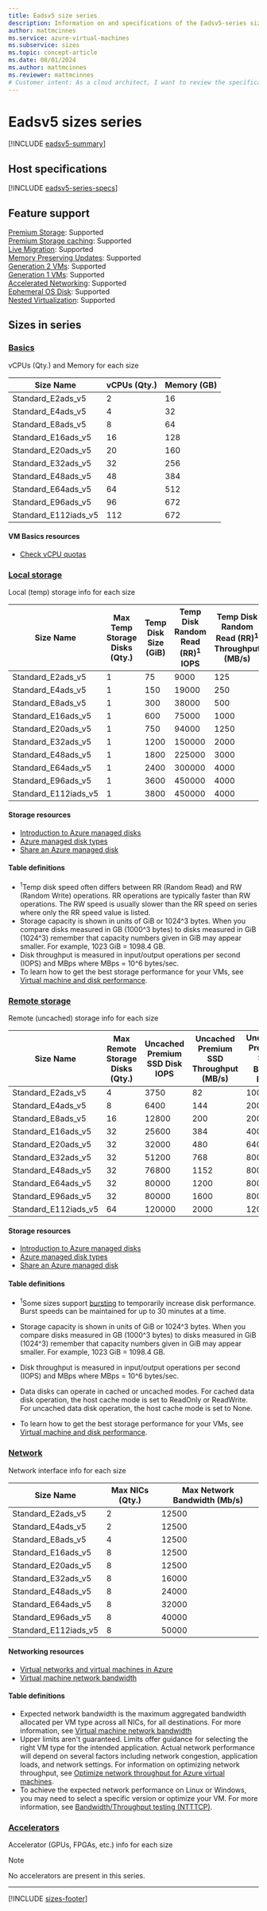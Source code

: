 ```yaml
---
title: Eadsv5 size series
description: Information on and specifications of the Eadsv5-series sizes
author: mattmcinnes
ms.service: azure-virtual-machines
ms.subservice: sizes
ms.topic: concept-article
ms.date: 08/01/2024
ms.author: mattmcinnes
ms.reviewer: mattmcinnes
# Customer intent: As a cloud architect, I want to review the specifications of the Eadsv5 virtual machine sizes, so that I can select the appropriate size for my workload requirements regarding vCPUs, memory, storage, and network capacities.
---
```


# Eadsv5 sizes series

[!INCLUDE [eadsv5-summary](./includes/eadsv5-series-summary.md)]

## Host specifications
[!INCLUDE [eadsv5-series-specs](./includes/eadsv5-series-specs.md)]

## Feature support
[Premium Storage](../../premium-storage-performance.md): Supported <br>[Premium Storage caching](../../premium-storage-performance.md): Supported <br>[Live Migration](../../maintenance-and-updates.md): Supported <br>[Memory Preserving Updates](../../maintenance-and-updates.md): Supported <br>[Generation 2 VMs](../../generation-2.md): Supported <br>[Generation 1 VMs](../../generation-2.md): Supported <br>[Accelerated Networking](/azure/virtual-network/create-vm-accelerated-networking-cli): Supported <br>[Ephemeral OS Disk](../../ephemeral-os-disks.md): Supported <br>[Nested Virtualization](/virtualization/hyper-v-on-windows/user-guide/nested-virtualization): Supported <br>

## Sizes in series

### [Basics](#tab/sizebasic)

vCPUs (Qty.) and Memory for each size

| Size Name | vCPUs (Qty.) | Memory (GB) |
| --- | --- | --- |
| Standard_E2ads_v5 | 2 | 16 |
| Standard_E4ads_v5 | 4 | 32 |
| Standard_E8ads_v5 | 8 | 64 |
| Standard_E16ads_v5 | 16 | 128 |
| Standard_E20ads_v5 | 20 | 160 |
| Standard_E32ads_v5 | 32 | 256 |
| Standard_E48ads_v5 | 48 | 384 |
| Standard_E64ads_v5 | 64 | 512 |
| Standard_E96ads_v5 | 96 | 672 |
| Standard_E112iads_v5 | 112 | 672 |

#### VM Basics resources
- [Check vCPU quotas](../../../virtual-machines/quotas.md)

### [Local storage](#tab/sizestoragelocal)

Local (temp) storage info for each size

| Size Name | Max Temp Storage Disks (Qty.) | Temp Disk Size (GiB) | Temp Disk Random Read (RR)<sup>1</sup> IOPS | Temp Disk Random Read (RR)<sup>1</sup> Throughput (MB/s) |
| --- | --- | --- | --- | --- |
| Standard_E2ads_v5 | 1 | 75 | 9000 | 125 |
| Standard_E4ads_v5 | 1 | 150 | 19000 | 250 |
| Standard_E8ads_v5 | 1 | 300 | 38000 | 500 |
| Standard_E16ads_v5 | 1 | 600 | 75000 | 1000 |
| Standard_E20ads_v5 | 1 | 750 | 94000 | 1250 |
| Standard_E32ads_v5 | 1 | 1200 | 150000 | 2000 |
| Standard_E48ads_v5 | 1 | 1800 | 225000 | 3000 |
| Standard_E64ads_v5 | 1 | 2400 | 300000 | 4000 |
| Standard_E96ads_v5 | 1 | 3600 | 450000 | 4000 |
| Standard_E112iads_v5 | 1 | 3800 | 450000 | 4000 |

#### Storage resources
- [Introduction to Azure managed disks](../../../virtual-machines/managed-disks-overview.md)
- [Azure managed disk types](../../../virtual-machines/disks-types.md)
- [Share an Azure managed disk](../../../virtual-machines/disks-shared.md)

#### Table definitions
- <sup>1</sup>Temp disk speed often differs between RR (Random Read) and RW (Random Write) operations. RR operations are typically faster than RW operations. The RW speed is usually slower than the RR speed on series where only the RR speed value is listed.
- Storage capacity is shown in units of GiB or 1024^3 bytes. When you compare disks measured in GB (1000^3 bytes) to disks measured in GiB (1024^3) remember that capacity numbers given in GiB may appear smaller. For example, 1023 GiB = 1098.4 GB.
- Disk throughput is measured in input/output operations per second (IOPS) and MBps where MBps = 10^6 bytes/sec.
- To learn how to get the best storage performance for your VMs, see [Virtual machine and disk performance](../../../virtual-machines/disks-performance.md).

### [Remote storage](#tab/sizestorageremote)

Remote (uncached) storage info for each size

| Size Name | Max Remote Storage Disks (Qty.) | Uncached Premium SSD Disk IOPS | Uncached Premium SSD Throughput (MB/s) | Uncached Premium SSD Burst<sup>1</sup> IOPS | Uncached Premium SSD Burst<sup>1</sup> Throughput (MB/s) |
| --- | --- | --- | --- | --- | --- |
| Standard_E2ads_v5 | 4 | 3750 | 82 | 10000 | 600 |
| Standard_E4ads_v5 | 8 | 6400 | 144 | 20000 | 600 |
| Standard_E8ads_v5 | 16 | 12800 | 200 | 20000 | 600 |
| Standard_E16ads_v5 | 32 | 25600 | 384 | 40000 | 800 |
| Standard_E20ads_v5 | 32 | 32000 | 480 | 64000 | 1000 |
| Standard_E32ads_v5 | 32 | 51200 | 768 | 80000 | 1600 |
| Standard_E48ads_v5 | 32 | 76800 | 1152 | 80000 | 2000 |
| Standard_E64ads_v5 | 32 | 80000 | 1200 | 80000 | 2000 |
| Standard_E96ads_v5 | 32 | 80000 | 1600 | 80000 | 2000 |
| Standard_E112iads_v5 | 64 | 120000 | 2000 | 120000 | 2000 |

#### Storage resources
- [Introduction to Azure managed disks](../../../virtual-machines/managed-disks-overview.md)
- [Azure managed disk types](../../../virtual-machines/disks-types.md)
- [Share an Azure managed disk](../../../virtual-machines/disks-shared.md)

#### Table definitions
- <sup>1</sup>Some sizes support [bursting](../../disk-bursting.md) to temporarily increase disk performance. Burst speeds can be maintained for up to 30 minutes at a time.

- Storage capacity is shown in units of GiB or 1024^3 bytes. When you compare disks measured in GB (1000^3 bytes) to disks measured in GiB (1024^3) remember that capacity numbers given in GiB may appear smaller. For example, 1023 GiB = 1098.4 GB.
- Disk throughput is measured in input/output operations per second (IOPS) and MBps where MBps = 10^6 bytes/sec.
- Data disks can operate in cached or uncached modes. For cached data disk operation, the host cache mode is set to ReadOnly or ReadWrite. For uncached data disk operation, the host cache mode is set to None.
- To learn how to get the best storage performance for your VMs, see [Virtual machine and disk performance](../../../virtual-machines/disks-performance.md).


### [Network](#tab/sizenetwork)

Network interface info for each size

| Size Name | Max NICs (Qty.) | Max Network Bandwidth (Mb/s) |
| --- | --- | --- |
| Standard_E2ads_v5 | 2 | 12500 |
| Standard_E4ads_v5 | 2 | 12500 |
| Standard_E8ads_v5 | 4 | 12500 |
| Standard_E16ads_v5 | 8 | 12500 |
| Standard_E20ads_v5 | 8 | 12500 |
| Standard_E32ads_v5 | 8 | 16000 |
| Standard_E48ads_v5 | 8 | 24000 |
| Standard_E64ads_v5 | 8 | 32000 |
| Standard_E96ads_v5 | 8 | 40000 |
| Standard_E112iads_v5 | 8 | 50000 |

#### Networking resources
- [Virtual networks and virtual machines in Azure](/azure/virtual-network/network-overview)
- [Virtual machine network bandwidth](/azure/virtual-network/virtual-machine-network-throughput)

#### Table definitions
- Expected network bandwidth is the maximum aggregated bandwidth allocated per VM type across all NICs, for all destinations. For more information, see [Virtual machine network bandwidth](/azure/virtual-network/virtual-machine-network-throughput)
- Upper limits aren't guaranteed. Limits offer guidance for selecting the right VM type for the intended application. Actual network performance will depend on several factors including network congestion, application loads, and network settings. For information on optimizing network throughput, see [Optimize network throughput for Azure virtual machines](/azure/virtual-network/virtual-network-optimize-network-bandwidth). 
-  To achieve the expected network performance on Linux or Windows, you may need to select a specific version or optimize your VM. For more information, see [Bandwidth/Throughput testing (NTTTCP)](/azure/virtual-network/virtual-network-bandwidth-testing).

### [Accelerators](#tab/sizeaccelerators)

Accelerator (GPUs, FPGAs, etc.) info for each size

> [!NOTE]
> No accelerators are present in this series.

---

[!INCLUDE [sizes-footer](../includes/sizes-footer.md)]

